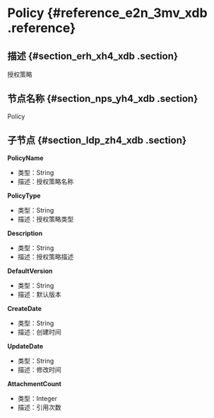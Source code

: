 # Policy {#reference_e2n_3mv_xdb .reference}

## 描述 {#section_erh_xh4_xdb .section}

授权策略

## 节点名称 {#section_nps_yh4_xdb .section}

Policy

## 子节点 {#section_ldp_zh4_xdb .section}

**PolicyName**

-   类型：String
-   描述：授权策略名称

**PolicyType**

-   类型：String
-   描述：授权策略类型

**Description**

-   类型：String
-   描述：授权策略描述

**DefaultVersion**

-   类型：String
-   描述：默认版本

**CreateDate**

-   类型：String
-   描述：创建时间

**UpdateDate**

-   类型：String
-   描述：修改时间

**AttachmentCount**

-   类型：Integer
-   描述：引用次数

